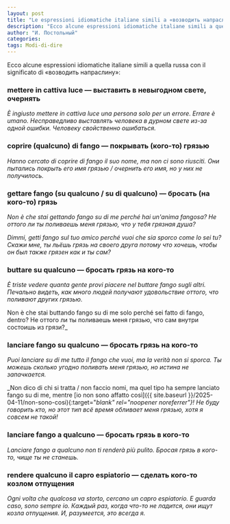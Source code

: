```yaml
---
layout: post
title: "Le espressioni idiomatiche italiane simili a «возводить напраслину»"
description: "Ecco alcune espressioni idiomatiche italiane simili a quella russa con il significato di «возводить напраслину»:"
author: "И. Постольный"
categories:
tags: Modi-di-dire
---
```


Ecco alcune espressioni idiomatiche italiane simili a quella russa con il significato di «возводить напраслину»:

### mettere in cattiva luce — выставить в невыгодном свете, очернять

_È ingiusto mettere in cattiva luce una persona solo per un errore. Errare è umano. Несправедливо выставлять человека в дурном свете из-за одной ошибки. Человеку свойственно ошибаться._

### coprire (qualcuno) di fango — покрывать (кого-то) грязью

_Hanno cercato di coprire di fango il suo nome, ma non ci sono riusciti. Они пытались покрыть его имя грязью / очернить его имя, но у них не получилось._

### gettare fango (su qualcuno / su di qualcuno) — бросать (на кого-то) грязь

_Non è che stai gettando fango su di me perché hai un'anima fangosa? Не оттого ли ты поливаешь меня грязью, что у тебя грязная душа?_

_Dimmi, getti fango sul tuo amico perché vuoi che sia sporco come lo sei tu? Скажи мне, ты льёшь грязь на своего друга потому что хочешь, чтобы он был также грязен как и ты сам?_

### buttare su qualcuno — бросать грязь на кого-то

_È triste vedere quanta gente provi piacere nel buttare fango sugli altri. Печально видеть, как много людей получают удовольствие оттого, что поливают других грязью._

Non è che stai buttando fango su di me solo perché sei fatto di fango, dentro? Не оттого ли ты поливаешь меня грязью, что сам внутри состоишь из грязи?_

### lanciare fango su qualcuno — бросать грязь на кого-то

_Puoi lanciare su di me tutto il fango che vuoi, ma la verità non si sporca. Ты можешь сколько угодно поливать меня грязью, но истина не запачкается._

_Non dico di chi si tratta / non faccio nomi, ma quel tipo ha sempre lanciato fango su di me, mentre [io non sono affatto così]({{ site.baseurl }}/2025-04-11/non-sono-cosi){:target="_blank" rel="noopener noreferrer"}! Не буду говорить кто, но этот тип всё время обливает меня грязью, хотя я совсем не такой!_

### lanciare fango a qualcuno — бросать грязь в кого-то

_Lanciare fango a qualcuno non ti renderà più pulito. Бросая грязь в кого-то, чище ты не станешь._

### rendere qualcuno il capro espiatorio — сделать кого-то козлом отпущения

_Ogni volta che qualcosa va storto, cercano un capro espiatorio. E guarda caso, sono sempre io. Каждый раз, когда что-то не ладится, они ищут козла отпущения. И, разумеется, это всегда я._